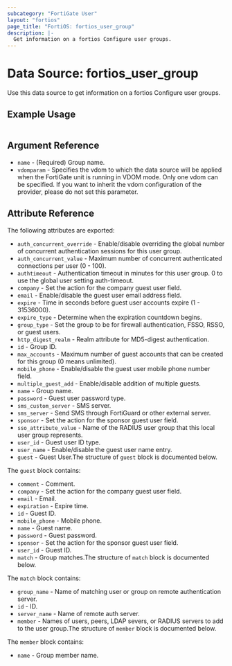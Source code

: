 ```yaml
---
subcategory: "FortiGate User"
layout: "fortios"
page_title: "FortiOS: fortios_user_group"
description: |-
  Get information on a fortios Configure user groups.
---
```


# Data Source: fortios_user_group
Use this data source to get information on a fortios Configure user groups.


## Example Usage

```hcl

```

## Argument Reference

* `name` - (Required) Group name.
* `vdomparam` - Specifies the vdom to which the data source will be applied when the FortiGate unit is running in VDOM mode. Only one vdom can be specified. If you want to inherit the vdom configuration of the provider, please do not set this parameter.

## Attribute Reference

The following attributes are exported:

* `auth_concurrent_override` - Enable/disable overriding the global number of concurrent authentication sessions for this user group.
* `auth_concurrent_value` - Maximum number of concurrent authenticated connections per user (0 - 100).
* `authtimeout` - Authentication timeout in minutes for this user group. 0 to use the global user setting auth-timeout.
* `company` - Set the action for the company guest user field.
* `email` - Enable/disable the guest user email address field.
* `expire` - Time in seconds before guest user accounts expire (1 - 31536000).
* `expire_type` - Determine when the expiration countdown begins.
* `group_type` - Set the group to be for firewall authentication, FSSO, RSSO, or guest users.
* `http_digest_realm` - Realm attribute for MD5-digest authentication.
* `id` - Group ID.
* `max_accounts` - Maximum number of guest accounts that can be created for this group (0 means unlimited).
* `mobile_phone` - Enable/disable the guest user mobile phone number field.
* `multiple_guest_add` - Enable/disable addition of multiple guests.
* `name` - Group name.
* `password` - Guest user password type.
* `sms_custom_server` - SMS server.
* `sms_server` - Send SMS through FortiGuard or other external server.
* `sponsor` - Set the action for the sponsor guest user field.
* `sso_attribute_value` - Name of the RADIUS user group that this local user group represents.
* `user_id` - Guest user ID type.
* `user_name` - Enable/disable the guest user name entry.
* `guest` - Guest User.The structure of `guest` block is documented below.

The `guest` block contains:

* `comment` - Comment.
* `company` - Set the action for the company guest user field.
* `email` - Email.
* `expiration` - Expire time.
* `id` - Guest ID.
* `mobile_phone` - Mobile phone.
* `name` - Guest name.
* `password` - Guest password.
* `sponsor` - Set the action for the sponsor guest user field.
* `user_id` - Guest ID.
* `match` - Group matches.The structure of `match` block is documented below.

The `match` block contains:

* `group_name` - Name of matching user or group on remote authentication server.
* `id` - ID.
* `server_name` - Name of remote auth server.
* `member` - Names of users, peers, LDAP severs, or RADIUS servers to add to the user group.The structure of `member` block is documented below.

The `member` block contains:

* `name` - Group member name.
